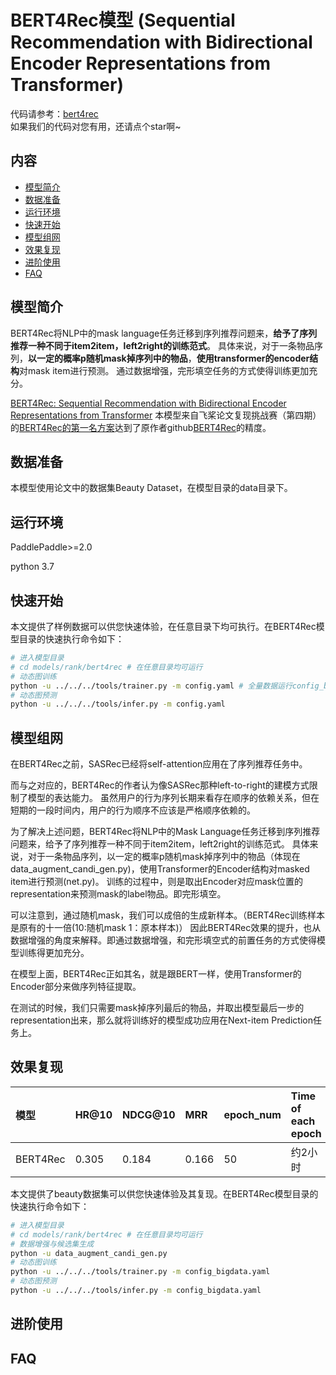 # BERT4Rec模型 (Sequential Recommendation with Bidirectional Encoder Representations from Transformer)

代码请参考：[bert4rec](https://github.com/PaddlePaddle/PaddleRec/tree/master/models/rank/bert4rec)  
如果我们的代码对您有用，还请点个star啊~ 

## 内容

- [模型简介](#模型简介)
- [数据准备](#数据准备)
- [运行环境](#运行环境)
- [快速开始](#快速开始)
- [模型组网](#模型组网)
- [效果复现](#效果复现)
- [进阶使用](#进阶使用)
- [FAQ](#FAQ)


## 模型简介
BERT4Rec将NLP中的mask language任务迁移到序列推荐问题来，**给予了序列推荐一种不同于item2item，left2right的训练范式**。
具体来说，对于一条物品序列，**以一定的概率p随机mask掉序列中的物品**，**使用transformer的encoder结构**对mask item进行预测。
通过数据增强，完形填空任务的方式使得训练更加充分。

[BERT4Rec: Sequential Recommendation with Bidirectional Encoder Representations from Transformer](https://dl.acm.org/doi/abs/10.1145/3357384.3357895)
本模型来自飞桨论文复现挑战赛（第四期）的[BERT4Rec的第一名方案](https://aistudio.baidu.com/aistudio/projectdetail/2558070)达到了原作者github[BERT4Rec](https://github.com/FeiSun/BERT4Rec)的精度。

## 数据准备
本模型使用论文中的数据集Beauty Dataset，在模型目录的data目录下。

## 运行环境
PaddlePaddle>=2.0

python 3.7

## 快速开始
本文提供了样例数据可以供您快速体验，在任意目录下均可执行。在BERT4Rec模型目录的快速执行命令如下： 
```bash
# 进入模型目录
# cd models/rank/bert4rec # 在任意目录均可运行
# 动态图训练
python -u ../../../tools/trainer.py -m config.yaml # 全量数据运行config_bigdata.yaml 
# 动态图预测
python -u ../../../tools/infer.py -m config.yaml 
```

## 模型组网
在BERT4Rec之前，SASRec已经将self-attention应用在了序列推荐任务中。

而与之对应的，BERT4Rec的作者认为像SASRec那种left-to-right的建模方式限制了模型的表达能力。 虽然用户的行为序列长期来看存在顺序的依赖关系，但在短期的一段时间内，用户的行为顺序不应该是严格顺序依赖的。

为了解决上述问题，BERT4Rec将NLP中的Mask Language任务迁移到序列推荐问题来，给予了序列推荐一种不同于item2item，left2right的训练范式。 
具体来说，对于一条物品序列，以一定的概率p随机mask掉序列中的物品（体现在data_augment_candi_gen.py)，使用Transformer的Encoder结构对masked item进行预测(net.py)。
训练的过程中，则是取出Encoder对应mask位置的representation来预测mask的label物品。即完形填空。

可以注意到，通过随机mask，我们可以成倍的生成新样本。（BERT4Rec训练样本是原有的十一倍(10:随机mask 1：原本样本)） 因此BERT4Rec效果的提升，也从数据增强的角度来解释。即通过数据增强，和完形填空式的前置任务的方式使得模型训练得更加充分。

在模型上面，BERT4Rec正如其名，就是跟BERT一样，使用Transformer的Encoder部分来做序列特征提取。

在测试的时候，我们只需要mask掉序列最后的物品，并取出模型最后一步的representation出来，那么就将训练好的模型成功应用在Next-item Prediction任务上。

## 效果复现

| 模型 | HR@10 | NDCG@10 | MRR | epoch_num| Time of each epoch |
| :------| :------ |:------ | :------ | :------| :------ | 
| BERT4Rec | 0.305 | 0.184 | 0.166 | 50 | 约2小时 |

本文提供了beauty数据集可以供您快速体验及其复现。在BERT4Rec模型目录的快速执行命令如下： 

```bash
# 进入模型目录
# cd models/rank/bert4rec # 在任意目录均可运行
# 数据增强与候选集生成
python -u data_augment_candi_gen.py 
# 动态图训练
python -u ../../../tools/trainer.py -m config_bigdata.yaml 
# 动态图预测
python -u ../../../tools/infer.py -m config_bigdata.yaml 
``` 

## 进阶使用
  
## FAQ

